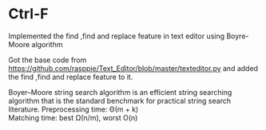 # Ctrl-F
Implemented the find ,find and replace feature in text editor using Boyre-Moore algorithm

Got the base code from https://github.com/rasppie/Text_Editor/blob/master/texteditor.py and added the find ,find and replace feature
 to it.
 
 Boyer–Moore string search algorithm is an efficient string searching algorithm that is the standard benchmark for practical string search literature.
Preprocessing time: Θ(m + k)	
 Matching time: best Ω(n/m), worst O(n)
